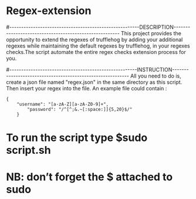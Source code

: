 # Regex-extension

#-------------------------------------------------------DESCRIPTION-------------------------------------------------------
         This project provides the opportunity to extend the regexes of trufflehog by adding your additional regexes while maintaining the default regexes by trufflehog, in  your regexes checks.The script automate the entire regex checks extension process for you. 

#------------------------------------------------------INSTRUCTION-----------------------------------------------------------
         All you need to do is, create a json file named "regex.json" in the
 same directory as this script. Then insert your regex into the file. 
 An example file could contain :

	{
	    "username": "[a-zA-Z][a-zA-Z0-9]+",
			"password": "/^[^;&.~[:space:]]{5,20}$/"
		}

# To run the script type $sudo script.sh
# NB: don’t forget the $ attached to sudo
